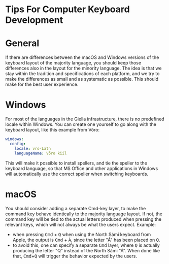 Tips For Computer Keyboard Development
======

# General

If there are differences between the macOS and Windows versions of the keyboard layout of the majority language, you should keep those differences also in the
layout for the minority language. The idea is that we stay within the tradition
and specifications of each platform, and we try to make the differences as small
and as systematic as possible. This should make for the best user experience.

# Windows

For most of the languages in the Giella infrastructure, there is no predefined
locale within Windows. You can create one yourself to go along with the keyboard
layout, like this example from Võro:

```yaml
windows:
  config:
    locale: vro-Latn
    languageName: Võro kiil
```

This will make it possible to install spellers, and tie the speller to
the keyboard language, so that MS Office and other applications in Windows will
automatically use the correct speller when switching keyboards.

# macOS

You should consider adding a separate Cmd-key layer, to make the command key
behave identically to the majority language layout. If not, the command key will
be tied to the actual letters produced when pressing the relevant keys, which
will not always be what the users expect. Example:

* when pressing <kbd>Cmd</kbd> + <kbd>Q</kbd> when using the North Sámi keyboard from Apple,
  the output is <kbd>Cmd</kbd> + <kbd>Á</kbd>, since the letter "Á" has been placed on <kbd>Q</kbd>.
* to avoid this, one can specify a separate <kbd>Cmd</kbd> layer, where <kbd>Q</kbd> is
  actually producing the letter "Q" instead of the North Sámi "Á". When done
  like that, <kbd>Cmd</kbd>+<kbd>Q</kbd> will trigger the behavior expected by the users.

